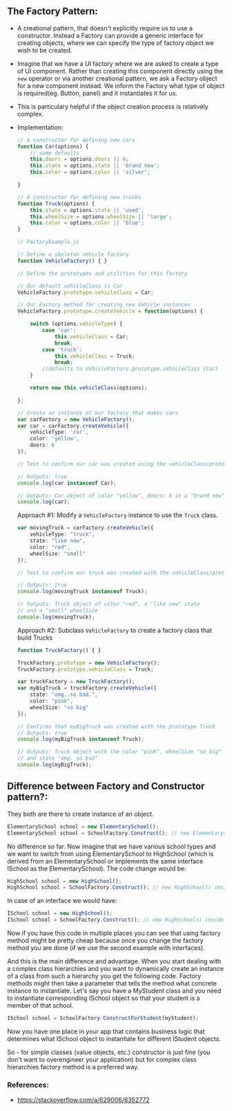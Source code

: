 ## The Factory Pattern:
* A creational pattern, that doesn't explicitly require us to use a constructor. Instead a Factory can provide a generic interface for creating objects, where we can specify the type of factory object we wish to be created.

* Imagine that we have a UI factory where we are asked to create a type of UI component. Rather than creating this component directly using the `new` operator or via another creational pattern, we ask a Factory object for a new component instead. We inform the Factory what type of object is required(eg. Button, panel) and it instantiates it for us.

* This is particulary helpful if the object creation process is relatively complex.

* Implementation:
    ```ts
    // A constructor for defining new cars
    function Car(options) {
        // some defaults
        this.doors = options.doors || 4;
        this.state = options.state || 'brand new';
        this.color = options.color || 'silver';

    }

    // A constructor for defining new trucks
    function Truck(options) {
        this.state = options.state || 'used';
        this.wheelSize = options.wheelSize || 'large';
        this.color = options.color || 'blue';
    }

    // FactoryExample.js

    // Define a skeleton vehicle factory
    function VehicleFactory() { }

    // Define the prototypes and utilities for this factory

    // Our default vehicleClass is Car
    VehicleFactory.prototype.vehicleClass = Car;

    // Our Factory method for creating new Vehicle instances
    VehicleFactory.prototype.createVehicle = function(options) {

        switch (options.vehicleType) {
            case 'car':
                this.vehicleClass = Car;
                break;
            case 'truck':
                this.vehicleClass = Truck;
                break;
            //defaults to VehicleFactory.prototype.vehicleClass (Car)
        }

        return new this.vehicleClass(options);

    };

    // Create an instance of our factory that makes cars
    var carFactory = new VehicleFactory();
    var car = carFactory.createVehicle({
        vehicleType: 'car',
        color: 'yellow',
        doors: 6
    });

    // Test to confirm our car was created using the vehicleClass/prototype Car

    // Outputs: true
    console.log(car instanceof Car);

    // Outputs: Car object of color "yellow", doors: 6 in a "brand new" state
    console.log(car);
    ```

    Approach #1: Modify a `VehicleFactory` instance to use the `Truck` class.
    ```ts
    var movingTruck = carFactory.createVehicle({
        vehicleType: "truck",
        state: "like new",
        color: "red",
        wheelSize: "small"
    });

    // Test to confirm our truck was created with the vehicleClass/prototype Truck

    // Outputs: true
    console.log(movingTruck instanceof Truck);

    // Outputs: Truck object of color "red", a "like new" state
    // and a "small" wheelSize
    console.log(movingTruck);
    ```

    Approach #2: Subclass `VehicleFactory` to create a factory class that build Trucks
    ```ts
    function TruckFactory() { }

    TruckFactory.prototype = new VehicleFactory();
    TruckFactory.prototype.vehicleClass = Truck;

    var truckFactory = new TruckFactory();
    var myBigTruck = truckFactory.createVehicle({
        state: "omg..so bad.",
        color: "pink",
        wheelSize: "so big"
    });

    // Confirms that myBigTruck was created with the prototype Truck
    // Outputs: true
    console.log(myBigTruck instanceof Truck);

    // Outputs: Truck object with the color "pink", wheelSize "so big"
    // and state "omg. so bad"
    console.log(myBigTruck);
    ```

## Difference between Factory and Constructor pattern?:
They both are there to create instance of an object.

```ts
ElementarySchool school = new ElementarySchool();
ElementarySchool school = SchoolFactory.Construct(); // new ElementarySchool() inside
```

No difference so far. Now imagine that we have various school types and we want to switch from using ElementarySchool to HighSchool (which is derived from an ElementarySchool or implements the same interface ISchool as the ElementarySchool). The code change would be:

```ts
HighSchool school = new HighSchool();
HighSchool school = SchoolFactory.Construct(); // new HighSchool() inside
```

In case of an interface we would have:

```ts
ISchool school = new HighSchool();
ISchool school = SchoolFactory.Construct(); // new HighSchool() inside
```

Now if you have this code in multiple places you can see that using factory method might be pretty cheap because once you change the factory method you are done (if we use the second example with interfaces).

And this is the main difference and advantage. When you start dealing with a complex class hierarchies and you want to dynamically create an instance of a class from such a hierarchy you get the following code. Factory methods might then take a parameter that tells the method what concrete instance to instantiate. Let's say you have a MyStudent class and you need to instantiate corresponding ISchool object so that your student is a member of that school.

```ts
ISchool school = SchoolFactory.ConstructForStudent(myStudent);
```

Now you have one place in your app that contains business logic that determines what ISchool object to instantiate for different IStudent objects.

So - for simple classes (value objects, etc.) constructor is just fine (you don't want to overengineer your application) but for complex class hierarchies factory method is a preferred way.

### References:
* https://stackoverflow.com/a/629006/6352772

